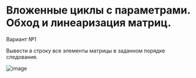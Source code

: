 # Вложенные циклы с параметрами. Обход и линеаризация матриц.

Вариант №1

Вывести в строку все элементы матрицы в заданном порядке следования.

![image](https://user-images.githubusercontent.com/113327578/206279745-d0c3b721-7806-472c-8f8b-7d04dd89642c.png)
